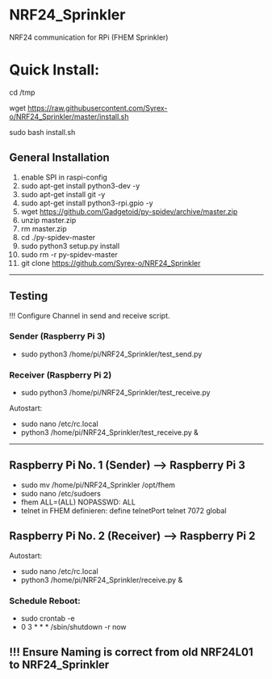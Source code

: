 # NRF24_Sprinkler
NRF24 communication for RPi (FHEM Sprinkler)

# Quick Install:
cd /tmp

wget https://raw.githubusercontent.com/Syrex-o/NRF24_Sprinkler/master/install.sh

sudo bash install.sh

## General Installation
1. enable SPI in raspi-config
2. sudo apt-get install python3-dev -y
3. sudo apt-get install git -y
4. sudo apt-get install python3-rpi.gpio -y
5. wget https://github.com/Gadgetoid/py-spidev/archive/master.zip
6. unzip master.zip
7. rm master.zip
8. cd ./py-spidev-master
9. sudo python3 setup.py install
10. sudo rm -r py-spidev-master
11. git clone https://github.com/Syrex-o/NRF24_Sprinkler

---

## Testing
!!! Configure Channel in send and receive script.
### Sender (Raspberry Pi 3)
- sudo python3 /home/pi/NRF24_Sprinkler/test_send.py
### Receiver (Raspberry Pi 2)
- sudo python3 /home/pi/NRF24_Sprinkler/test_receive.py

Autostart:
- sudo nano /etc/rc.local
- python3 /home/pi/NRF24_Sprinkler/test_receive.py &

---

## Raspberry Pi No. 1 (Sender) --> Raspberry Pi 3
- sudo mv /home/pi/NRF24_Sprinkler /opt/fhem
- sudo nano /etc/sudoers
- fhem ALL=(ALL) NOPASSWD: ALL
- telnet in FHEM definieren: define telnetPort telnet 7072 global

## Raspberry Pi No. 2 (Receiver) --> Raspberry Pi 2
Autostart:
- sudo nano /etc/rc.local
- python3 /home/pi/NRF24_Sprinkler/receive.py &

### Schedule Reboot:
- sudo crontab -e
- 0 3 * * * /sbin/shutdown -r now


## !!! Ensure Naming is correct from old NRF24L01 to NRF24_Sprinkler
